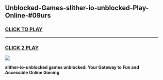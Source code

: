 
## Unblocked-Games-slither-io-unblocked-Play-Online-#09urs
<h3>
<a href="https://premium.freeplayer.one?title=slither-io-unblocked&ref=27F">CLICK TO PLAY</a></h3>
<hr>

<h3>
<a href="https://premium.freeplayer.one?title=slither-io-unblocked&ref=27F">CLICK 2 PLAY</a>
  
</h3>

<a href="https://premium.freeplayer.one?title=slither-io-unblocked&ref=27F"><img src="https://clearcache.store/games.png"></a>


**slither-io-unblocked games unblocked: Your Gateway to Fun and Accessible Online Gaming**
